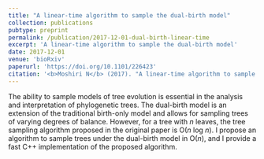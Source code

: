 ```yaml
---
title: "A linear-time algorithm to sample the dual-birth model"
collection: publications
pubtype: preprint
permalink: /publication/2017-12-01-dual-birth-linear-time
excerpt: 'A linear-time algorithm to sample the dual-birth model'
date: 2017-12-01
venue: 'bioRxiv'
paperurl: 'https://doi.org/10.1101/226423'
citation: '<b>Moshiri N</b> (2017). "A linear-time algorithm to sample the dual-birth model." <i>bioRxiv</i>. <a href="https://doi.org/10.1101/226423" target="_blank">doi:10.1101/226423</a>'
---
```

The ability to sample models of tree evolution is essential in the analysis and interpretation of phylogenetic trees. The dual-birth model is an extension of the traditional birth-only model and allows for sampling trees of varying degrees of balance. However, for a tree with *n* leaves, the tree sampling algorithm proposed in the original paper is O(*n* log *n*). I propose an algorithm to sample trees under the dual-birth model in O(*n*), and I provide a fast C++ implementation of the proposed algorithm.
